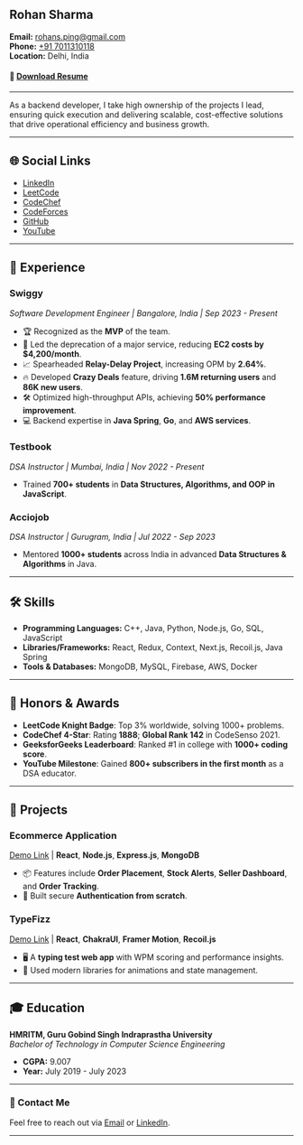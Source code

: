 ## Rohan Sharma

**Email:** [rohans.ping@gmail.com](mailto:rohans.ping@gmail.com)  
**Phone:** [+91 7011310118](tel:+91-7011310118)  
**Location:** Delhi, India

#### 📄 [Download Resume](https://tiny.cc/rohan-resume)

---

As a backend developer, I take high ownership of the projects I lead, ensuring quick execution and delivering scalable, cost-effective solutions that drive operational efficiency and business growth.

---

## 🌐 Social Links

- [LinkedIn](https://www.linkedin.com/in/rohanfizz/)
- [LeetCode](https://leetcode.com/Rohanfizz/)
- [CodeChef](https://www.codechef.com/users/rohanfizz)
- [CodeForces](https://codeforces.com/profile/Rohanfizz)
- [GitHub](https://github.com/Rohanfizz)
- [YouTube](https://youtube.com/@rohanfizz)

---

## 💼 Experience

### **Swiggy**

_Software Development Engineer | Bangalore, India | Sep 2023 - Present_

- 🏆 Recognized as the **MVP** of the team.
- 🚀 Led the deprecation of a major service, reducing **EC2 costs by $4,200/month**.
- 📈 Spearheaded **Relay-Delay Project**, increasing OPM by **2.64%**.
- 🔥 Developed **Crazy Deals** feature, driving **1.6M returning users** and **86K new users**.
- 🛠️ Optimized high-throughput APIs, achieving **50% performance improvement**.
- 💻 Backend expertise in **Java Spring**, **Go**, and **AWS services**.

### **Testbook**

_DSA Instructor | Mumbai, India | Nov 2022 - Present_

- Trained **700+ students** in **Data Structures, Algorithms, and OOP in JavaScript**.

### **Acciojob**

_DSA Instructor | Gurugram, India | Jul 2022 - Sep 2023_

- Mentored **1000+ students** across India in advanced **Data Structures & Algorithms** in Java.

---

## 🛠️ Skills

- **Programming Languages:** C++, Java, Python, Node.js, Go, SQL, JavaScript
- **Libraries/Frameworks:** React, Redux, Context, Next.js, Recoil.js, Java Spring
- **Tools & Databases:** MongoDB, MySQL, Firebase, AWS, Docker

---

## 🏅 Honors & Awards

- **LeetCode Knight Badge**: Top 3% worldwide, solving 1000+ problems.
- **CodeChef 4-Star**: Rating **1888**; **Global Rank 142** in CodeSenso 2021.
- **GeeksforGeeks Leaderboard**: Ranked #1 in college with **1000+ coding score**.
- **YouTube Milestone**: Gained **800+ subscribers in the first month** as a DSA educator.

---

## 🔧 Projects

### **Ecommerce Application**

[Demo Link](https://ecommerce-app-rohanfizz.vercel.app/) | **React**, **Node.js**, **Express.js**, **MongoDB**

- 📦 Features include **Order Placement**, **Stock Alerts**, **Seller Dashboard**, and **Order Tracking**.
- 🔐 Built secure **Authentication from scratch**.

### **TypeFizz**

[Demo Link](https://typefizz.vercel.app/) | **React**, **ChakraUI**, **Framer Motion**, **Recoil.js**

- 🖥️ A **typing test web app** with WPM scoring and performance insights.
- 🌟 Used modern libraries for animations and state management.

---

## 🎓 Education

**HMRITM, Guru Gobind Singh Indraprastha University**  
_Bachelor of Technology in Computer Science Engineering_

- **CGPA:** 9.007
- **Year:** July 2019 - July 2023

---

### 📩 Contact Me

Feel free to reach out via [Email](mailto:rohans.ping@gmail.com) or [LinkedIn](https://www.linkedin.com/in/rohanfizz/).

---
